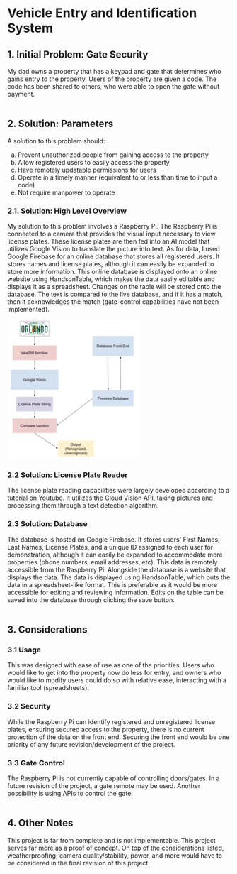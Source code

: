 # <b>Vehicle Entry and Identification System</b>
## <b>1. Initial Problem: Gate Security</b>
My dad owns a property that has a keypad and gate that determines who gains entry to the property. Users of the property are given a code. The code has been shared to others, who were able to open the gate without payment.
<br></br>
## <b>2. Solution: Parameters</b>
A solution to this problem should:
<ol type="a">
  <li>Prevent unauthorized people from gaining access to the property</li>
  <li>Allow registered users to easily access the property</li>
  <li>Have remotely updatable permissions for users</li>
  <li>Operate in a timely manner (equivalent to or less than time to input a code)</li>
  <li>Not require manpower to operate</li>
</ol>

### <b>2.1. Solution: High Level Overview</b>
My solution to this problem involves a Raspberry Pi. The Raspberry Pi is connected to a camera that provides the visual input necessary to view license plates. These license plates are then fed into an AI model that utilizes Google Vision to translate the picture into text. As for data, I used Google Firebase for an online database that stores all registered users. It stores names and license plates, although it can easily be expanded to store more information. This online database is displayed onto an online website using HandsonTable, which makes the data easily editable and displays it as a spreadsheet. Changes on the table will be stored onto the database. The text is compared to the live database, and if it has a match, then it acknowledges the match (gate-control capabilities have not been implemented).

![High Level Overview of Project](2.1.1.png)

### <b>2.2 Solution: License Plate Reader</b>
The license plate reading capabilities were largely developed according to a tutorial on Youtube. It utilizes the Cloud Vision API, taking pictures and processing them through a text detection algorithm.

### <b>2.3 Solution: Database</b>
The database is hosted on Google Firebase. It stores users' First Names, Last Names, License Plates, and a unique ID assigned to each user for demonstration, although it can easily be expanded to accommodate more properties (phone numbers, email addresses, etc). This data is remotely accessible from the Raspberry Pi. Alongside the database is a website that displays the data. The data is displayed using HandsonTable, which puts the data in a spreadsheet-like format. This is preferable as it would be more accessible for editing and reviewing information. Edits on the table can be saved into the database through clicking the save button.
<br></br>
## <b>3. Considerations</b>

### <b>3.1 Usage</b>
This was designed with ease of use as one of the priorities. Users who would like to get into the property now do less for entry, and owners who would like to modify users could do so with relative ease, interacting with a familiar tool (spreadsheets).

### <b>3.2 Security</b>
While the Raspberry Pi can identify registered and unregistered license plates, ensuring secured access to the property, there is no current protection of the data on the front end. Securing the front end would be one priority of any future revision/development of the project.

### <b>3.3 Gate Control</b>
The Raspberry Pi is not currently capable of controlling doors/gates. In a future revision of the project, a gate remote may be used. Another possibility is using APIs to control the gate.
<br></br>
## <b>4. Other Notes</b>

This project is far from complete and is not implementable. This project serves far more as a proof of concept. On top of the considerations listed, weatherproofing, camera quality/stability, power, and more would have to be considered in the final revision of this project.

